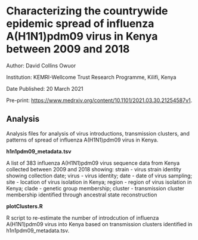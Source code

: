 # Characterizing the countrywide epidemic spread of influenza A(H1N1)pdm09 virus in Kenya between 2009 and 2018

Author:	David Collins Owuor

Institution:	KEMRI-Wellcome Trust Research Programme, Kilifi, Kenya

Date Published: 20 March 2021

Pre-print: https://www.medrxiv.org/content/10.1101/2021.03.30.21254587v1.

## Analysis

Analysis files for analysis of virus introductions, transmission clusters, and patterns of
spread of influenza A(H1N1)pdm09 virus in Kenya.

**h1n1pdm09_metadata.tsv**

A list of 383 influenza A(H1N1)pdm09 virus sequence data from Kenya collected between 2009
and 2018 showing: strain - virus strain identity showing collection date; virus - virus
identity; date - date of virus sampling; site - location of virus isolation in Kenya; region -
region of virus isolation in Kenya; clade - genetic group membership; cluster - transmission
cluster membership identified through ancestral state reconstruction

**plotClusters.R**

R script to re-estimate the number of introdcution of influenza A(H1N1)pdm09 virus into Kenya
based on transmission clusters identified in h1n1pdm09_metadata.tsv. 
